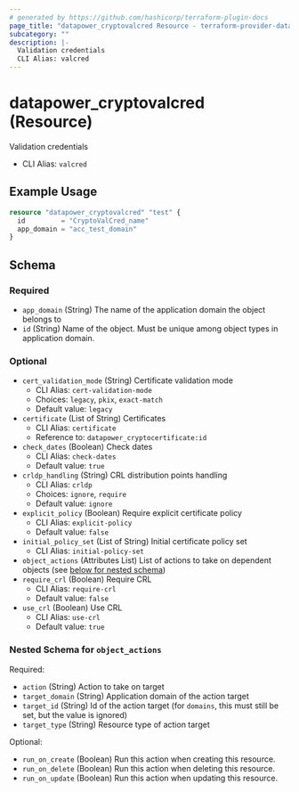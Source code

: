 ```yaml
---
# generated by https://github.com/hashicorp/terraform-plugin-docs
page_title: "datapower_cryptovalcred Resource - terraform-provider-datapower"
subcategory: ""
description: |-
  Validation credentials
  CLI Alias: valcred
---
```


# datapower_cryptovalcred (Resource)

Validation credentials
  - CLI Alias: `valcred`

## Example Usage

```terraform
resource "datapower_cryptovalcred" "test" {
  id         = "CryptoValCred_name"
  app_domain = "acc_test_domain"
}
```

<!-- schema generated by tfplugindocs -->
## Schema

### Required

- `app_domain` (String) The name of the application domain the object belongs to
- `id` (String) Name of the object. Must be unique among object types in application domain.

### Optional

- `cert_validation_mode` (String) Certificate validation mode
  - CLI Alias: `cert-validation-mode`
  - Choices: `legacy`, `pkix`, `exact-match`
  - Default value: `legacy`
- `certificate` (List of String) Certificates
  - CLI Alias: `certificate`
  - Reference to: `datapower_cryptocertificate:id`
- `check_dates` (Boolean) Check dates
  - CLI Alias: `check-dates`
  - Default value: `true`
- `crldp_handling` (String) CRL distribution points handling
  - CLI Alias: `crldp`
  - Choices: `ignore`, `require`
  - Default value: `ignore`
- `explicit_policy` (Boolean) Require explicit certificate policy
  - CLI Alias: `explicit-policy`
  - Default value: `false`
- `initial_policy_set` (List of String) Initial certificate policy set
  - CLI Alias: `initial-policy-set`
- `object_actions` (Attributes List) List of actions to take on dependent objects (see [below for nested schema](#nestedatt--object_actions))
- `require_crl` (Boolean) Require CRL
  - CLI Alias: `require-crl`
  - Default value: `false`
- `use_crl` (Boolean) Use CRL
  - CLI Alias: `use-crl`
  - Default value: `true`

<a id="nestedatt--object_actions"></a>
### Nested Schema for `object_actions`

Required:

- `action` (String) Action to take on target
- `target_domain` (String) Application domain of the action target
- `target_id` (String) Id of the action target (for `domains`, this must still be set, but the value is ignored)
- `target_type` (String) Resource type of action target

Optional:

- `run_on_create` (Boolean) Run this action when creating this resource.
- `run_on_delete` (Boolean) Run this action when deleting this resource.
- `run_on_update` (Boolean) Run this action when updating this resource.
